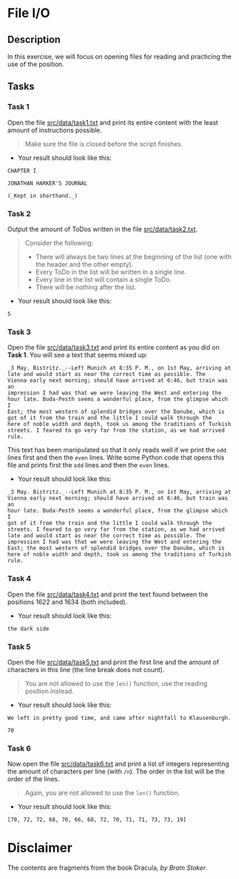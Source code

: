 # File I/O

## Description

In this exercise, we will focus on opening files for reading and practicing the use of the position.

##

## Tasks

###

### Task 1

Open the file [src/data/task1.txt](src/data/task1.txt) and print its entire content with the least amount of instructions possible.

> Make sure the file is closed before the script finishes.

- Your result should look like this:

```
CHAPTER I

JONATHAN HARKER'S JOURNAL

(_Kept in shorthand._)
```

###

### Task 2

Output the amount of ToDos written in the file [src/data/task2.txt](src/data/task2.txt).

> Consider the following:
> - There will always be two lines at the beginning of the list (one with the header and the other empty).
> - Every ToDo in the list will be written in a single line.
> - Every line in the list will contain a single ToDo.
> - There will be nothing after the list.

- Your result should look like this:

```
5
```

###

### Task 3

Open the file [src/data/task3.txt](src/data/task3.txt) and print its entire content as you did on **Task 1**. You will see a text that seems mixed up:

```
_3 May. Bistritz._--Left Munich at 8:35 P. M., on 1st May, arriving at
late and would start as near the correct time as possible. The
Vienna early next morning; should have arrived at 6:46, but train was an
impression I had was that we were leaving the West and entering the
hour late. Buda-Pesth seems a wonderful place, from the glimpse which I
East; the most western of splendid bridges over the Danube, which is
got of it from the train and the little I could walk through the
here of noble width and depth, took us among the traditions of Turkish
streets. I feared to go very far from the station, as we had arrived
rule.
```

This text has been manipulated so that it only reads well if we print the `odd` lines first and then the `even` lines. Write some Python code that opens this file and prints first the `odd` lines and then the `even` lines.

- Your result should look like this:

```
_3 May. Bistritz._--Left Munich at 8:35 P. M., on 1st May, arriving at
Vienna early next morning; should have arrived at 6:46, but train was an
hour late. Buda-Pesth seems a wonderful place, from the glimpse which I
got of it from the train and the little I could walk through the
streets. I feared to go very far from the station, as we had arrived
late and would start as near the correct time as possible. The
impression I had was that we were leaving the West and entering the
East; the most western of splendid bridges over the Danube, which is
here of noble width and depth, took us among the traditions of Turkish
rule.
```

###

### Task 4

Open the file [src/data/task4.txt](src/data/task4.txt) and print the text found between the positions 1622 and 1634 (both included).

- Your result should look like this:

```
the dark side
```

###

### Task 5

Open the file [src/data/task5.txt](src/data/task5.txt) and print the first line and the amount of characters in this line (the line break does not count).

> You are not allowed to use the `len()` function, use the reading position instead.

- Your result should look like this:

```
We left in pretty good time, and came after nightfall to Klausenburgh.

70
```

###

### Task 6

Now open the file [src/data/task6.txt](src/data/task6.txt) and print a list of integers representing the amount of characters per line (with `/n`). The order in the list will be the order of the lines.

> Again, you are not allowed to use the `len()` function.

- Your result should look like this:

```
[70, 72, 72, 68, 70, 66, 68, 72, 70, 71, 71, 73, 73, 19]
```

#

# Disclaimer

The contents are fragments from the book Dracula, *by Bram Stoker*.
